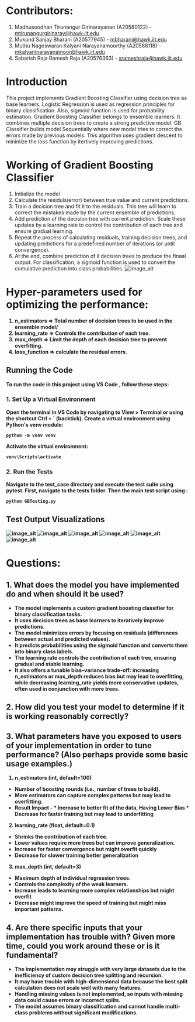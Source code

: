 # Contributors:
1. Madhusoodhan Tirunangur Girinarayanan (A20580122) - mtirunangurgirinaray@hawk.iit.edu
2. Mukund Sanjay Bharani (A20577945) - mbharani@hawk.iit.edu
3. Muthu Nageswaran Kalyani Narayanamoorthy (A20588118) - mkalyaninarayanamoor@hawk.iit.edu
4. Sabarish Raja Ramesh Raja (A20576363) - srameshraja@hawk.iit.edu

# <b> Introduction </b>
This project implements Gradient Boosting Classifier using decision tree as base learners. Logistic Regression is used as regression principles for binary classification. Also, sigmoid function is used for probability estimation.
Gradient Boosting Classifier belongs to ensemble learners. It combines multiple decision trees to create a strong predictive model. 
GB Classifier builds model Sequentially where new model tries to correct the errors made by previous models. This algorithm uses gradient descent to minimize the loss function by itertively improving predictions.

# <b>Working of Gradient Boosting Classifier</b>
1. Initialize the model
2. Calculate the residuls(error) between true value and current predictions.
3. Train a decision tree and fit it to the residuals. This tree will learn to correct the mistakes made by the current ensemble of predictions.
4. Add prediction of the decision tree with current prediction. Scale these updates by a learning rate to control the contribution of each tree and ensure gradual learning.
5. Repeat the process of calculating residuals, training decision trees, and updating predictions for a predefined number of iterations (or until convergence).
6. At the end, combine prediction of ll decision trees to produce the finaal output. For classification, a sigmoid function is used to convert the cumulative prediction into class probabilities.
![image_alt](https://github.com/sabarishraja/Project-2-Gradient-Boosting-Classifier-/blob/main/Working%20of%20gradient_boosting%20classifier.png?raw=true)
# <b> Hyper-parameters used for optimizing the performance:
1. n_estimators => Total number of decision trees to be used in the ensemble model/
2. learning_rate => Controls the contribution of each tree.
3. max_depth => Limit the depth of each decision tree to prevent overfitting.
4. loss_function => calculate the residual errors.

## Running the Code
To run the code in this project using VS Code , follow these steps:

### 1. Set Up a Virtual Environment
Open the terminal in VS Code by navigating to View > Terminal or using the shortcut Ctrl + ` (backtick).
Create a virtual environment using Python's venv module:
```
python -m venv venv
```
Activate the virtual environment:
```
venv\Scripts\activate
```

### 2. Run the Tests
Navigate to the test_case directory and execute the test suite using pytest.
First, navigate to the tests folder.
Then the main test script using :
```
python GBTesting.py
```

## Test Output Visualizations
![image_alt](https://github.com/sabarishraja/Project-2-Gradient-Boosting-Classifier-/blob/main/Output%20images/Basic%20functionality.jpeg?raw=true)
![image_alt](https://github.com/sabarishraja/Project-2-Gradient-Boosting-Classifier-/blob/main/Output%20images/High%20learning%20rate.jpeg?raw=true)
![image_alt](https://github.com/sabarishraja/Project-2-Gradient-Boosting-Classifier-/blob/main/Output%20images/Imbalanced%20classess.jpeg?raw=true)
![image_alt](https://github.com/sabarishraja/Project-2-Gradient-Boosting-Classifier-/blob/main/Output%20images/Low%20learning%20rate.jpeg?raw=true)
![image_alt](https://github.com/sabarishraja/Project-2-Gradient-Boosting-Classifier-/blob/main/Output%20images/Shallow%20trees.jpeg?raw=true)
![image_alt](https://github.com/sabarishraja/Project-2-Gradient-Boosting-Classifier-/blob/main/Output%20images/non-linear%20boundary.jpeg?raw=true)

# Questions:
## 1. What does the model you have implemented do and when should it be used?
* The model implements a custom gradient boosting classifier for binary classification tasks.
* It uses decision trees as base learners to iteratively improve predictions.
* The model minimizes errors by focusing on residuals (differences between actual and predicted values).
* It predicts probabilities using the sigmoid function and converts them into binary class labels.
* The learning rate controls the contribution of each tree, ensuring gradual and stable learning.
* It also offers a tunable bias–variance trade-off: increasing n_estimators or max_depth reduces bias but may lead to overfitting, while decreasing learning_rate yields more conservative updates, often used in conjunction with more trees.
  
## 2. How did you test your model to determine if it is working reasonably correctly?

## 3. What parameters have you exposed to users of your implementation in order to tune performance? (Also perhaps provide some basic usage examples.)
1.	n_estimators (int, default=100)
*	Number of boosting rounds (i.e., number of trees to build).
*	More estimators can capture complex patterns but may lead to overfitting.
*	Result Impact -   *	Increase to better fit of the data, Having Lower Bias *	Decrease for faster training but may lead to underfitting
2.	learning_rate (float, default=0.1)
*	Shrinks the contribution of each tree.
*	Lower values require more trees but can improve generalization.
  *	Increase for faster convergence but might overfit quickly
  *	Decrease for slower training better generalization 
3.	max_depth (int, default=3)
*	Maximum depth of individual regression trees.
*	Controls the complexity of the weak learners.
  *	Increase leads to learning more complex relationships but might overfit 
  *	Decrease might improve the speed of training but might miss important patterns.

## 4. Are there specific inputs that your implementation has trouble with? Given more time, could you work around these or is it fundamental?
* The implementation may struggle with very large datasets due to the inefficiency of custom decision tree splitting and recursion.
* It may have trouble with high-dimensional data because the best split calculation does not scale well with many features.
* Handling missing values is not implemented, so inputs with missing data could cause errors or incorrect splits.
* The model assumes binary classification and cannot handle multi-class problems without significant modifications.
